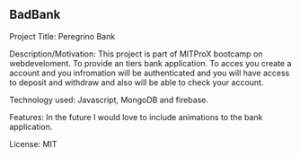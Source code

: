 ## BadBank

Project Title:
Peregrino Bank

Description/Motivation:
This project is part of MITProX bootcamp on webdeveloment. 
To provide an tiers bank application. 
To acces you create a account and you infromation will be authenticated and you will have access to deposit and withdraw and also will be able to check your account.

Technology used:
Javascript, MongoDB and firebase. 

Features: 
In the future I would love to include animations to the bank application.

License:
MIT
